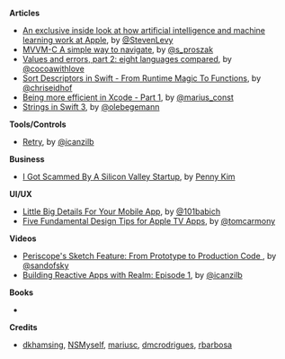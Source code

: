 **Articles**

* [An exclusive inside look at how artificial intelligence and machine learning work at Apple](https://backchannel.com/an-exclusive-look-at-how-ai-and-machine-learning-work-at-apple-8dbfb131932b#.r2qb8amd2), by [@StevenLevy](https://twitter.com/StevenLevy)
* [MVVM-C A simple way to navigate](http://tech.trivago.com/2016/08/26/mvvm-c-a-simple-way-to-navigate/), by [@s_proszak](https://twitter.com/s_proszak)
* [Values and errors, part 2: eight languages compared](http://www.cocoawithlove.com/blog/2016/08/23/result-types-part-two.html), by [@cocoawithlove](https://twitter.com/cocoawithlove)
* [Sort Descriptors in Swift - From Runtime Magic To Functions](http://chris.eidhof.nl/post/sort-descriptors-in-swift/), by [@chriseidhof](https://www.twitter.com/chriseidhof/)
* [Being more efficient in Xcode - Part 1](http://mariusc.github.io/2016-08-29-being-more-efficient-in-xcode-part-1.html), by [@marius_const](https://twitter.com/marius_const)
* [Strings in Swift 3](https://oleb.net/blog/2016/08/swift-3-strings/), by [@olebegemann](https://twitter.com/olebegemann)

**Tools/Controls**

* [Retry](https://github.com/icanzilb/Retry), by [@icanzilb](https://twitter.com/icanzilb)

**Business**

* [I Got Scammed By A Silicon Valley Startup](https://medium.com/startup-grind/i-got-scammed-by-a-silicon-valley-startup-574ced8acdff), by [Penny Kim](https://twitter.com/PennyKim)

**UI/UX**

* [Little Big Details For Your Mobile App](http://babich.biz/little-big-details-for-your-mobile-app/), by [@101babich](https://twitter.com/101babich)
* [Five Fundamental Design Tips for Apple TV Apps](https://medium.com/bpxl-craft/five-fundamental-design-tips-for-apple-tv-apps-c0ee9363e1ff), by [@tomcarmony](https://twitter.com/tomcarmony)

**Videos**

* [Periscope's Sketch Feature: From Prototype to Production Code
](https://realm.io/news/building-periscope-sketches-ios/), by [@sandofsky](https://twitter.com/sandofsky)
* [Building Reactive Apps with Realm: Episode 1](https://realm.io/news/marin-todorov-building-reactive-apps-with-realm-episode-1-swift-ios/), by [@icanzilb](https://twitter.com/icanzilb)

**Books**

* 

**Credits**

* [dkhamsing](https://github.com/dkhamsing), [NSMyself](https://twitter.com/NSMyself), [mariusc](https://github.com/mariusc), [dmcrodrigues](https://twitter.com/dmcrodrigues), [rbarbosa](https://github.com/rbarbosa)
